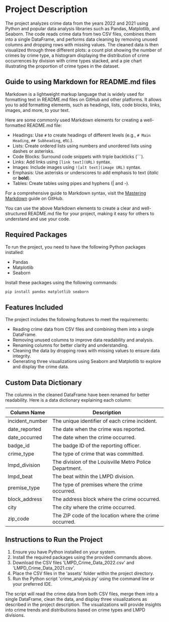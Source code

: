 # Project Description
The project analyzes crime data from the years 2022 and 2021 using Python and popular data analysis libraries such as Pandas, Matplotlib, and Seaborn. The code reads crime data from two CSV files, combines them into a single DataFrame, and performs data cleaning by removing unused columns and dropping rows with missing values. The cleaned data is then visualized through three different plots: a count plot showing the number of crimes by crime type, a histogram displaying the distribution of crime occurrences by division with crime types stacked, and a pie chart illustrating the proportion of crime types in the dataset.

## Guide to using Markdown for README.md files

Markdown is a lightweight markup language that is widely used for formatting text in README.md files on GitHub and other platforms. It allows you to add formatting elements, such as headings, lists, code blocks, links, images, and more, to your text.

Here are some commonly used Markdown elements for creating a well-formatted README.md file:

- Headings: Use `#` to create headings of different levels (e.g., `# Main Heading`, `## Subheading`, etc.).
- Lists: Create ordered lists using numbers and unordered lists using dashes or asterisks.
- Code Blocks: Surround code snippets with triple backticks (\```).
- Links: Add links using `[link text](URL)` syntax.
- Images: Include images using `![alt text](image URL)` syntax.
- Emphasis: Use asterisks or underscores to add emphasis to text (*italic* or __bold__).
- Tables: Create tables using pipes and hyphens (| and -).

For a comprehensive guide to Markdown syntax, visit the [Mastering Markdown](https://guides.github.com/features/mastering-markdown/) guide on GitHub.

You can use the above Markdown elements to create a clear and well-structured README.md file for your project, making it easy for others to understand and use your code.


## Required Packages
To run the project, you need to have the following Python packages installed:
- Pandas
- Matplotlib
- Seaborn

Install these packages using the following commands:
```bash
pip install pandas matplotlib seaborn 
```

## Features Included
The project includes the following features to meet the requirements:
- Reading crime data from CSV files and combining them into a single DataFrame.
- Removing unused columns to improve data readability and analysis.
- Renaming columns for better clarity and understanding.
- Cleaning the data by dropping rows with missing values to ensure data integrity.
- Generating three visualizations using Seaborn and Matplotlib to explore and display the crime data.

## Custom Data Dictionary
The columns in the cleaned DataFrame have been renamed for better readability. Here is a data dictionary explaining each column:

| Column Name     | Description                                               |
|-----------------|-----------------------------------------------------------|
| incident_number | The unique identifier of each crime incident.             |
| date_reported   | The date when the crime was reported.                     |
| date_occurred   | The date when the crime occurred.                         |
| badge_id        | The badge ID of the reporting officer.                    |
| crime_type      | The type of crime that was committed.                     |
| lmpd_division   | The division of the Louisville Metro Police Department.   |
| lmpd_beat       | The beat within the LMPD division.                        |
| premise_type    | The type of premises where the crime occurred.            |
| block_address   | The address block where the crime occurred.               |
| city            | The city where the crime occurred.                        |
| zip_code        | The ZIP code of the location where the crime occurred.    |

## Instructions to Run the Project
1. Ensure you have Python installed on your system.
2. Install the required packages using the provided commands above.
3. Download the CSV files 'LMPD_Crime_Data_2022.csv' and 'LMPD_Crime_Data_2021.csv'.
4. Place the CSV files in the 'assets' folder within the project directory.
5. Run the Python script 'crime_analysis.py' using the command line or your preferred IDE.

The script will read the crime data from both CSV files, merge them into a single DataFrame, clean the data, and display three visualizations as described in the project description. The visualizations will provide insights into crime trends and distributions based on crime types and LMPD divisions.